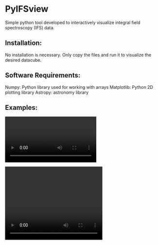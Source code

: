 # PyIFSview
Simple python tool developed to interactively visualize integral field spectroscopy (IFS) data.

## Installation:
No installation is necessary. Only copy the files  and run it to visualize the desired datacube.

## Software Requirements:

Numpy: Python library used for working with arrays
Matplotlib: Python 2D plotting library
Astropy: astronomy library

## Examples:

![Example_PyIFSview](Example_PyIFSview.mp4)

<video width="320" height="240" controls>
  <source src="Example_PyIFSview.mp4" type="video/mp4">
</video>
